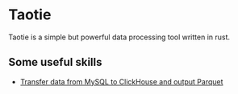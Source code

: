 # Taotie

Taotie is a simple but powerful data processing tool written in rust.


## Some useful skills
- [Transfer data from MySQL to ClickHouse and output Parquet](./MySQL2CH.md)
